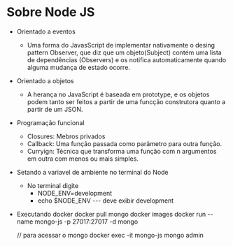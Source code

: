 # Sobre Node JS

- Orientado a eventos
    - Uma forma do JavasScript de implementar nativamente o desing pattern Observer, que diz que um objeto(Subject) contém uma lista de dependências (Observers) e os notifica automaticamente quando alguma mudança de estado ocorre.

- Orientado a objetos
    - A herança no JavaScript é baseada em prototype, e os objetos podem tanto ser feitos a partir de uma funcção construtora quanto a partir de um JSON.

- Programação funcional
    - Closures: Mebros privados
    - Callback: Uma função passada como parâmetro para outra função.
    - Curryign: Técnica que transforma uma função com n argumentos em outra com menos ou mais simples.

- Setando a variavel de ambiente no terminal do Node
    - No terminal digite
        -  NODE_ENV=development
        -  echo $NODE_ENV --- deve exibir development

- Executando docker
    docker pull mongo
    docker images
    docker run --name mongo-js -p 27017:27017 -d mongo


    // para acessar o mongo
    docker exec -it mongo-js mongo admin

